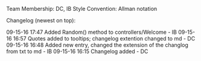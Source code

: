 Team Membership: DC, IB
Style Convention: Allman notation

Changelog (newest on top):

09-15-16 17:47 Added Random() method to controllers/Welcome - IB
09-15-16 16:57 Quotes added to tooltips; changelog extention changed to md - DC
09-15-16 16:48 Added new entry, changed the extension of the changlog from txt to md - IB
09-15-16 16:15 Changelog added - DC



